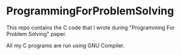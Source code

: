 # ProgrammingForProblemSolving
This repo contains the C code that I wrote during "Programming For Problem Solving" paper. 

All my C programs are run using GNU Compiler. 
